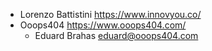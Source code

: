 - Lorenzo Battistini https://www.innovyou.co/
- Ooops404 https://www.ooops404.com/
  - Eduard Brahas eduard@ooops404.com
